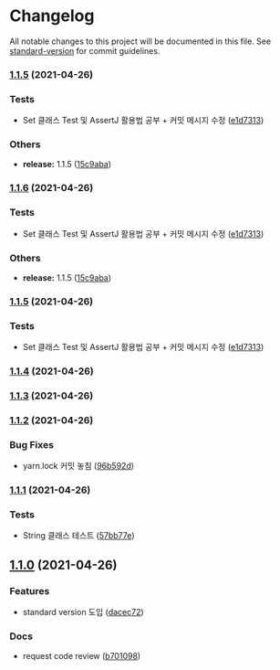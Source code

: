 # Changelog

All notable changes to this project will be documented in this file. See [standard-version](https://github.com/conventional-changelog/standard-version) for commit guidelines.

### [1.1.5](https://github.com/frostnight/java-baseball-precourse/compare/v1.1.4...v1.1.5) (2021-04-26)


### Tests

* Set 클래스 Test 및 AssertJ 활용법 공부 + 커밋 메시지 수정 ([e1d7313](https://github.com/frostnight/java-baseball-precourse/commit/e1d7313e11d34bfd8968662e1a19451c1ad89824))


### Others

* **release:** 1.1.5 ([15c9aba](https://github.com/frostnight/java-baseball-precourse/commit/15c9aba8bce9caf5224c3748d6453064b9266b98))

### [1.1.6](https://github.com/frostnight/java-baseball-precourse/compare/v1.1.4...v1.1.6) (2021-04-26)

### Tests

* Set 클래스 Test 및 AssertJ 활용법 공부 + 커밋 메시지
  수정 ([e1d7313](https://github.com/frostnight/java-baseball-precourse/commit/e1d7313e11d34bfd8968662e1a19451c1ad89824))

### Others

* **release:**
  1.1.5 ([15c9aba](https://github.com/frostnight/java-baseball-precourse/commit/15c9aba8bce9caf5224c3748d6453064b9266b98))

### [1.1.5](https://github.com/frostnight/java-baseball-precourse/compare/v1.1.4...v1.1.5) (2021-04-26)

### Tests

* Set 클래스 Test 및 AssertJ 활용법 공부 + 커밋 메시지
  수정 ([e1d7313](https://github.com/frostnight/java-baseball-precourse/commit/e1d7313e11d34bfd8968662e1a19451c1ad89824))

### [1.1.4](https://github.com/frostnight/java-baseball-precourse/compare/v1.1.3...v1.1.4) (2021-04-26)

### [1.1.3](https://github.com/frostnight/java-baseball-precourse/compare/v1.1.2...v1.1.3) (2021-04-26)

### [1.1.2](https://github.com/frostnight/java-baseball-precourse/compare/v1.1.1...v1.1.2) (2021-04-26)

### Bug Fixes

* yarn.lock 커밋
  놓침 ([96b592d](https://github.com/frostnight/java-baseball-precourse/commit/96b592d52fda936d2959b9a2a344791315d6a192))

### [1.1.1](https://github.com/frostnight/java-baseball-precourse/compare/v1.1.0...v1.1.1) (2021-04-26)

### Tests

* String 클래스
  테스트 ([57bb77e](https://github.com/frostnight/java-baseball-precourse/commit/57bb77ef708faf6b3dfe7660b83d76bffb293131))

## [1.1.0](https://github.com/frostnight/java-baseball-precourse/compare/v1.0.1...v1.1.0) (2021-04-26)

### Features

* standard version
  도입 ([dacec72](https://github.com/frostnight/java-baseball-precourse/commit/dacec72b459b23cc9852c9d44fe138c02829c960))

### Docs

* request code
  review ([b701098](https://github.com/frostnight/java-baseball-precourse/commit/b701098b068810a5fa5af1d6087f13a1626e7a8c))
